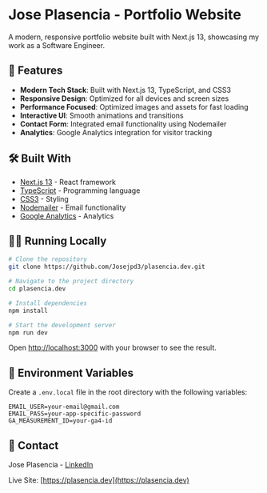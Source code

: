 # Jose Plasencia - Portfolio Website

A modern, responsive portfolio website built with Next.js 13, showcasing my work as a Software Engineer.

## 🚀 Features

- **Modern Tech Stack**: Built with Next.js 13, TypeScript, and CSS3
- **Responsive Design**: Optimized for all devices and screen sizes
- **Performance Focused**: Optimized images and assets for fast loading
- **Interactive UI**: Smooth animations and transitions
- **Contact Form**: Integrated email functionality using Nodemailer
- **Analytics**: Google Analytics integration for visitor tracking

## 🛠️ Built With

- [Next.js 13](https://nextjs.org/) - React framework
- [TypeScript](https://www.typescriptlang.org/) - Programming language
- [CSS3](https://developer.mozilla.org/en-US/docs/Web/CSS) - Styling
- [Nodemailer](https://nodemailer.com/) - Email functionality
- [Google Analytics](https://analytics.google.com/) - Analytics

## 🏃‍♂️ Running Locally

```bash
# Clone the repository
git clone https://github.com/Josejpd3/plasencia.dev.git

# Navigate to the project directory
cd plasencia.dev

# Install dependencies
npm install

# Start the development server
npm run dev
```

Open [http://localhost:3000](http://localhost:3000) with your browser to see the result.

## 📧 Environment Variables

Create a `.env.local` file in the root directory with the following variables:

```env
EMAIL_USER=your-email@gmail.com
EMAIL_PASS=your-app-specific-password
GA_MEASUREMENT_ID=your-ga4-id
```

## 🤝 Contact

Jose Plasencia - [LinkedIn](https://www.linkedin.com/in/jose-plasencia/)

Live Site: [https://plasencia.dev](https://plasencia.dev)
